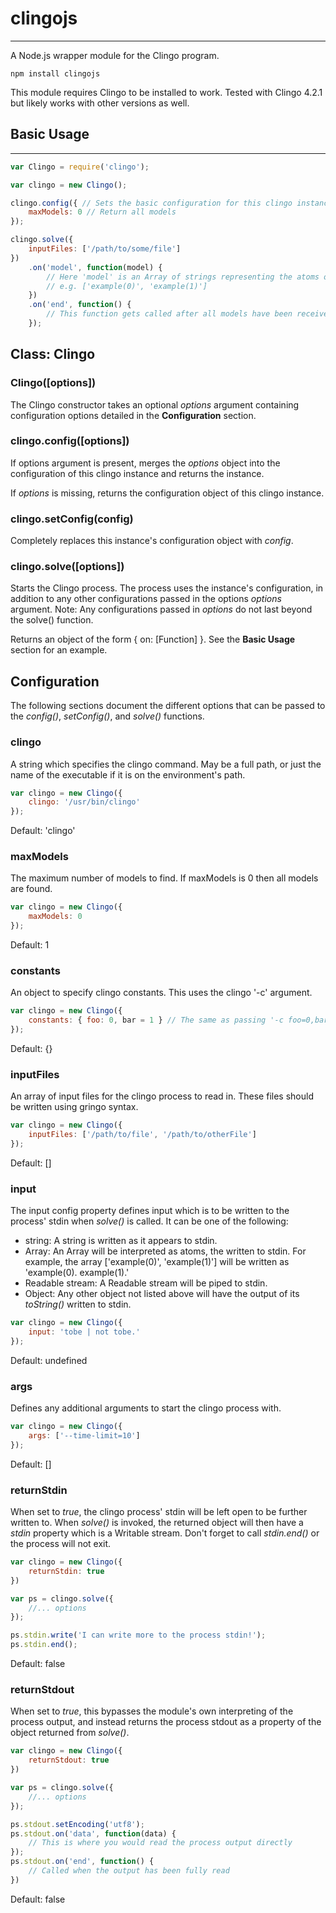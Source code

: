 # clingojs
----------

A Node.js wrapper module for the Clingo program.

```
npm install clingojs
```

This module requires Clingo to be installed to work. Tested with Clingo 4.2.1 but likely works with other versions as well.

## Basic Usage
--------------

```javascript
var Clingo = require('clingo');

var clingo = new Clingo();

clingo.config({ // Sets the basic configuration for this clingo instance
	maxModels: 0 // Return all models
});

clingo.solve({
	inputFiles: ['/path/to/some/file']
})
	.on('model', function(model) {
		// Here 'model' is an Array of strings representing the atoms of the model
		// e.g. ['example(0)', 'example(1)']
	})
	.on('end', function() {
		// This function gets called after all models have been received
	});
```

## Class: Clingo

### Clingo([options])

The Clingo constructor takes an optional _options_ argument containing configuration options detailed in the __Configuration__ section.

### clingo.config([options])

If options argument is present, merges the _options_ object into the configuration of this clingo instance and returns the instance.

If _options_ is missing, returns the configuration object of this clingo instance.

### clingo.setConfig(config)

Completely replaces this instance's configuration object with _config_.

### clingo.solve([options])

Starts the Clingo process. The process uses the instance's configuration, in addition to any other configurations passed in the options _options_ argument. Note: Any configurations passed in _options_ do not last beyond the solve() function.

Returns an object of the form { on: [Function] }. See the __Basic Usage__ section for an example.

## Configuration

The following sections document the different options that can be passed to the _config()_, _setConfig()_, and _solve()_ functions.

### clingo

A string which specifies the clingo command. May be a full path, or just the name of the executable if it is on the environment's path.

```javascript
var clingo = new Clingo({
	clingo: '/usr/bin/clingo'
});
```

Default: 'clingo'

### maxModels

The maximum number of models to find. If maxModels is 0 then all models are found.

```javascript
var clingo = new Clingo({
	maxModels: 0
});
```

Default: 1

### constants

An object to specify clingo constants. This uses the clingo '-c' argument.

```javascript
var clingo = new Clingo({
	constants: { foo: 0, bar = 1 } // The same as passing '-c foo=0,bar=1' on the command line
});
```

Default: {}

### inputFiles

An array of input files for the clingo process to read in. These files should be written using gringo syntax.

```javascript
var clingo = new Clingo({
	inputFiles: ['/path/to/file', '/path/to/otherFile']
});
```

Default: []

### input

The input config property defines input which is to be written to the process' stdin when _solve()_ is called. It can be one of the following:

- string: A string is written as it appears to stdin.
- Array: An Array will be interpreted as atoms, the written to stdin. For example, the array ['example(0)', 'example(1)'] will be written as 'example(0). example(1).'
- Readable stream: A Readable stream will be piped to stdin.
- Object: Any other object not listed above will have the output of its _toString()_ written to stdin.

```javascript
var clingo = new Clingo({
	input: 'tobe | not tobe.'
});
```

Default: undefined

### args

Defines any additional arguments to start the clingo process with.

```javascript
var clingo = new Clingo({
	args: ['--time-limit=10']
});
```

Default: []

### returnStdin

When set to _true_, the clingo process' stdin will be left open to be further written to. When _solve()_ is invoked, the returned object will then have a _stdin_ property which is a Writable stream. Don't forget to call _stdin.end()_ or the process will not exit.

```javascript
var clingo = new Clingo({
	returnStdin: true
})

var ps = clingo.solve({
	//... options
});

ps.stdin.write('I can write more to the process stdin!');
ps.stdin.end();
```

Default: false

### returnStdout

When set to _true_, this bypasses the module's own interpreting of the process output, and instead returns the process stdout as a property of the object returned from _solve()_.

```javascript
var clingo = new Clingo({
	returnStdout: true
})

var ps = clingo.solve({
	//... options
});

ps.stdout.setEncoding('utf8');
ps.stdout.on('data', function(data) {
	// This is where you would read the process output directly
});
ps.stdout.on('end', function() {
	// Called when the output has been fully read
})
```

Default: false
